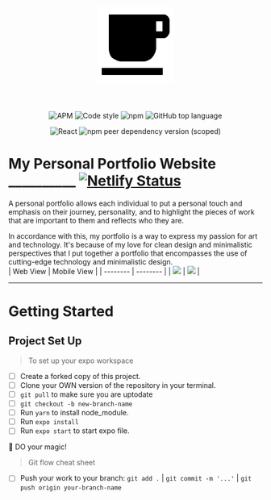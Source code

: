 <div align="center">
   
<h1 align="canter"><img src="assets/favicon.png" width = "150"/></h1>
<br>

</div>

<div align="center">
   

![APM](https://img.shields.io/apm/l/vim-mode?style=for-the-badge)
![Code style](https://img.shields.io/badge/code_style-prettier-ff69b4.svg?style=for-the-badge)
![npm](https://img.shields.io/npm/v/npm?color=orange&style=for-the-badge)
![GitHub top language](https://img.shields.io/github/languages/top/JessicaDosseh/Omega-Web-App?color=yellow&style=for-the-badge)

![React](https://img.shields.io/badge/react-v16.12.0-blue.svg?style=for-the-badge)
![npm peer dependency version (scoped)](https://img.shields.io/npm/dependency-version/eslint-config/dev/eslint?color=blueviolet&style=for-the-badge)

</div>

# My Personal Portfolio Website __________ [![Netlify Status](https://api.netlify.com/api/v1/badges/18ad1b9a-1e4c-4097-8870-ba301dc33884/deploy-status)](https://jessicadosseh.netlify.app/)

A personal portfolio allows each individual to put a personal touch and emphasis on their journey, personality, and to highlight the pieces of work that are important to them and reflects who they are.

In accordance with this, my portfolio is a way to express my passion for art and technology.  It's because of my love for clean design and minimalistic perspectives that I put together a portfolio that encompasses the use of cutting-edge technology and minimalistic design. 
<br>
| Web View | Mobile View | 
| -------- | -------- |
| ![](https://firebasestorage.googleapis.com/v0/b/firescript-577a2.appspot.com/o/imgs%2Fapp%2FJessicaDosseh%2Fp43uUIokvV.png?alt=media&token=fb503699-9771-458f-9b92-7a2aa1ca45bf) | ![](https://firebasestorage.googleapis.com/v0/b/firescript-577a2.appspot.com/o/imgs%2Fapp%2FJessicaDosseh%2FABJ-tEyXLq.png?alt=media&token=9c16f12a-e31f-4e35-8a70-afc8b62b80b3) |

---

# Getting Started

## Project Set Up

> To set up your expo workspace 
- [ ] Create a forked copy of this project.
- [ ] Clone your OWN version of the repository in your terminal. 
- [ ] `git pull` to make sure you are uptodate  
- [ ] `git checkout -b new-branch-name`
- [ ] Run `yarn` to install node_module.
- [ ] Run `expo install`
- [ ] Run `expo start` to start expo file. 

:rocket:  DO your magic! 

> Git flow cheat sheet

   - [ ] Push your work to your branch: `git add .` | `git commit -m '...'` | `git push origin your-branch-name`
